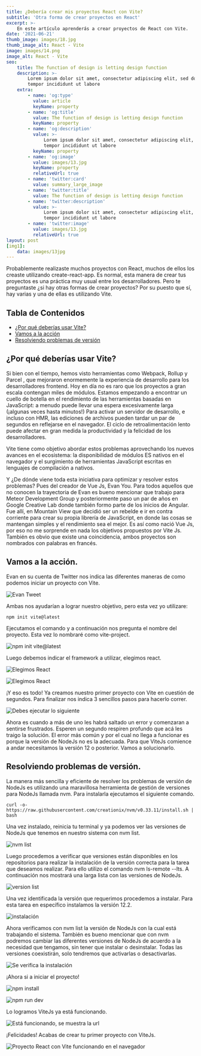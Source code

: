 ```yaml
---
title: ¿Debería crear mis proyectos React con Vite?
subtitle: 'Otra forma de crear proyectos en React'
excerpt: >-
    En este artículo aprenderás a crear proyectos de React con Vite.
date: '2021-06-21'
thumb_image: images/18.jpg
thumb_image_alt: React - Vite
image: images/14.png
image_alt: React - Vite
seo:
    title: The function of design is letting design function
    description: >-
        Lorem ipsum dolor sit amet, consectetur adipiscing elit, sed do eiusmod
        tempor incididunt ut labore
    extra:
        - name: 'og:type'
          value: article
          keyName: property
        - name: 'og:title'
          value: The function of design is letting design function
          keyName: property
        - name: 'og:description'
          value: >-
              Lorem ipsum dolor sit amet, consectetur adipiscing elit, sed do eiusmod
              tempor incididunt ut labore
          keyName: property
        - name: 'og:image'
          value: images/13.jpg
          keyName: property
          relativeUrl: true
        - name: 'twitter:card'
          value: summary_large_image
        - name: 'twitter:title'
          value: The function of design is letting design function
        - name: 'twitter:description'
          value: >-
              Lorem ipsum dolor sit amet, consectetur adipiscing elit, sed do eiusmod
              tempor incididunt ut labore
        - name: 'twitter:image'
          value: images/13.jpg
          relativeUrl: true
layout: post
[img1]:
    data: images/13jpg
---
```


Probablemente realizaste muchos proyectos con React, muchos de ellos los creaste utilizando create-react-app. Es normal, esta manera de crear tus proyectos es una práctica muy usual entre los desarrolladores. Pero te preguntaste ¿si hay otras formas de crear proyectos? Por su puesto que sí, hay varias y una de ellas es utilizando Vite.

## Tabla de Contenidos

-   [¿Por qué deberías usar Vite?](#¿por-qué-deberías-usar-vite)
-   [Vamos a la acción](#vamos-a-la-acción)
-   [Resolviendo problemas de versión](#resolviendo-problemas-de-versión)

## ¿Por qué deberías usar Vite?

Si bien con el tiempo, hemos visto herramientas como Webpack, Rollup y Parcel , que mejoraron enormemente la experiencia de desarrollo para los desarrolladores frontend. Hoy en día no es raro que los proyectos a gran escala contengan miles de módulos. Estamos empezando a encontrar un cuello de botella en el rendimiento de las herramientas basadas en JavaScript: a menudo puede llevar una espera excesivamente larga (¡algunas veces hasta minutos!) Para activar un servidor de desarrollo, e incluso con HMR, las ediciones de archivos pueden tardar un par de segundos en reflejarse en el navegador. El ciclo de retroalimentación lento puede afectar en gran medida la productividad y la felicidad de los desarrolladores.

Vite tiene como objetivo abordar estos problemas aprovechando los nuevos avances en el ecosistema: la disponibilidad de módulos ES nativos en el navegador y el surgimiento de herramientas JavaScript escritas en lenguajes de compilación a nativos.

Y ¿De dónde viene toda esta iniciativa para optimizar y resolver estos problemas? Pues del creador de Vue Js, Evan You. Para todos aquellos que no conocen la trayectoria de Evan es bueno mencionar que trabajo para Meteor Development Group y posteriormente paso un par de años en Google Creative Lab donde también formo parte de los inicios de Angular. Fue allí, en Mountain View que decidió ser un rebelde e ir en contra corriente para crear su propia librería de JavaScript, en donde las cosas se mantengan simples y el rendimiento sea el mejor. Es así como nació Vue Js, por eso no me sorprende en nada los objetivos propuestos por Vite Js. También es obvio que existe una coincidencia, ambos proyectos son nombrados con palabras en francés.

## Vamos a la acción.

Evan en su cuenta de Twitter nos indica las diferentes maneras de como podemos iniciar un proyecto con Vite.

![Evan Tweet](https://i49.servimg.com/u/f49/19/27/49/47/1510.png)

Ambas nos ayudarían a lograr nuestro objetivo, pero esta vez yo utilizare:

```
npm init vite@latest
```

Ejecutamos el comando y a continuación nos pregunta el nombre del proyecto. Esta vez lo nombraré como vite-project.

![npm init vite@latest](https://i49.servimg.com/u/f49/19/27/49/47/16268910.png)

Luego debemos indicar el framework a utilizar, elegimos react.

![Elegimos React](https://i49.servimg.com/u/f49/19/27/49/47/16268911.png)

![Elegimos React](https://i49.servimg.com/u/f49/19/27/49/47/16268912.png)

¡Y eso es todo! Ya creamos nuestro primer proyecto con Vite en cuestión de segundos. Para finalizar nos indica 3 sencillos pasos para hacerlo correr.

![Debes ejecutar lo siguiente](https://i49.servimg.com/u/f49/19/27/49/47/16268913.png)

Ahora es cuando a más de uno les habrá saltado un error y comenzaran a sentirse frustrados. Esperen un segundo respiren profundo que acá les traigo la solución. El error más común y por el cual no llega a funcionar es porque la versión de NodeJs no es la adecuada. Para que ViteJs comience a andar necesitamos la versión 12 o posterior. Vamos a solucionarlo.

## Resolviendo problemas de versión.

La manera más sencilla y eficiente de resolver los problemas de versión de NodeJs es utilizando una maravillosa herramienta de gestión de versiones para NodeJs llamada nvm. Para instalarla ejecutamos el siguiente comando.

```
curl -o- https://raw.githubusercontent.com/creationix/nvm/v0.33.11/install.sh | bash
```

Una vez instalado, reinicia tu terminal y ya podemos ver las versiones de NodeJs que tenemos en nuestro sistema con nvm list.

![nvm list](https://i49.servimg.com/u/f49/19/27/49/47/16268914.png)

Luego procedemos a verificar que versiones están disponibles en los repositorios para realizar la instalación de la versión correcta para la tarea que deseamos realizar. Para ello utilizo el comando nvm ls-remote --lts. A continuación nos mostrará una larga lista con las versiones de NodeJs.

![version list](https://i49.servimg.com/u/f49/19/27/49/47/16268915.png)

Una vez identificada la versión que requerimos procedemos a instalar. Para esta tarea en específico instalamos la versión 12.2.

![instalación](https://i49.servimg.com/u/f49/19/27/49/47/16268916.png)

Ahora verificamos con nvm list la versión de NodeJs con la cual está trabajando el sistema. También es bueno mencionar que con nvm podremos cambiar las diferentes versiones de NodeJs de acuerdo a la necesidad que tengamos, sin tener que instalar o desinstalar. Todas las versiones coexistirán, solo tendremos que activarlas o desactivarlas.

![Se verifica la instalación](https://i49.servimg.com/u/f49/19/27/49/47/16268917.png)

¡Ahora si a iniciar el proyecto!

![npm install](https://i49.servimg.com/u/f49/19/27/49/47/16268918.png)

![npm run dev](https://i49.servimg.com/u/f49/19/27/49/47/16268919.png)

Lo logramos ViteJs ya está funcionando.

![Está funcionando, se muestra la url](https://i49.servimg.com/u/f49/19/27/49/47/16268920.png)

¡Felicidades! Acabas de crear tu primer proyecto con ViteJs.

![Proyecto React con Vite funcionando en el navegador](https://i49.servimg.com/u/f49/19/27/49/47/16268921.png)
